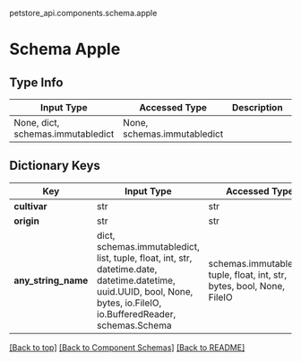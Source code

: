 petstore_api.components.schema.apple
# Schema Apple

## Type Info
Input Type | Accessed Type | Description | Notes
------------ | ------------- | ------------- | -------------
None, dict, schemas.immutabledict | None, schemas.immutabledict |  |

## Dictionary Keys
Key | Input Type | Accessed Type | Description | Notes
------------ | ------------- | ------------- | ------------- | -------------
**cultivar** | str | str |  |
**origin** | str | str |  | [optional]
**any_string_name** | dict, schemas.immutabledict, list, tuple, float, int, str, datetime.date, datetime.datetime, uuid.UUID, bool, None, bytes, io.FileIO, io.BufferedReader, schemas.Schema | schemas.immutabledict, tuple, float, int, str, bytes, bool, None, FileIO | any string name can be used but the value must be the correct type | [optional]

[[Back to top]](#top) [[Back to Component Schemas]](../../../README.md#Component-Schemas) [[Back to README]](../../../README.md)
